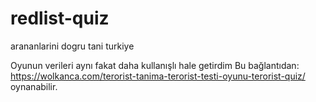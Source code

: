 # redlist-quiz
arananlarini dogru tani turkiye


Oyunun verileri aynı fakat daha kullanışlı hale getirdim
Bu bağlantıdan: https://wolkanca.com/terorist-tanima-terorist-testi-oyunu-terorist-quiz/ oynanabilir.
